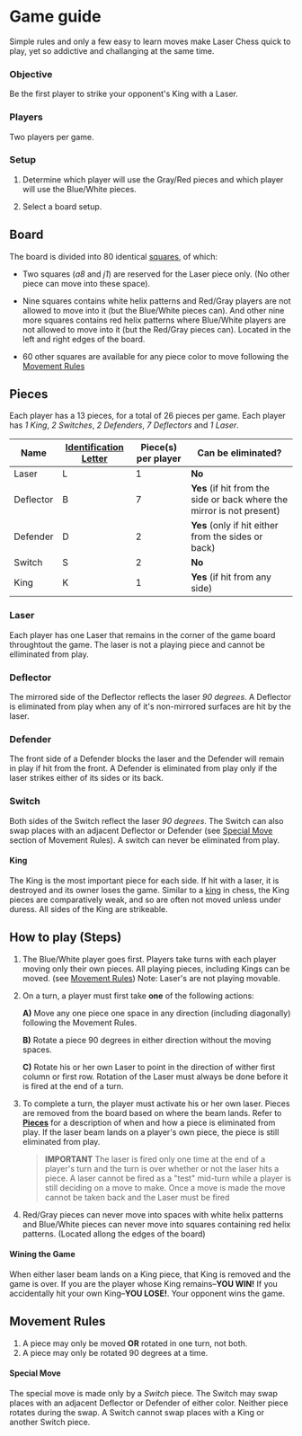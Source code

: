 # Game guide

Simple rules and only a few easy to learn moves make Laser Chess quick to play, yet so addictive and challanging at the same time.

### Objective

Be the first player to strike your opponent's King with a Laser.

### Players

Two players per game.

### Setup

1. Determine which player will use the Gray/Red pieces and which player will use the Blue/White pieces.

2. Select a board setup.

   

## Board

The board is divided into 80 identical [squares](Notation.md#Naming-the-squares), of which:

- Two squares (*a8* and *j1*) are reserved for the Laser piece only. (No other piece can move into these space).

- Nine squares contains white helix patterns and Red/Gray players are not allowed to move into it (but the Blue/White pieces can). And other nine more squares contains red helix patterns where Blue/White players are not allowed to move into it (but the Red/Gray pieces can).
  Located in the left and right edges of the board.

- 60 other squares are available for any piece color to move following the [Movement Rules](#movement-rules)

  

## Pieces

Each player has a 13 pieces, for a total of 26 pieces per game.
Each player has *1 King*, *2 Switches*, *2 Defenders*, *7 Deflectors* and *1 Laser*.

| Name      | [Identification Letter](./Notation.md#Naming-the-piece) | Piece(s) per player | Can be eliminated?                                           |
| --------- | ------------------------------------------------------- | ------------------- | ------------------------------------------------------------ |
| Laser     | L                                                       | 1                   | **No**                                                       |
| Deflector | B                                                       | 7                   | **Yes** (if hit from the side or back where the mirror is not present) |
| Defender  | D                                                       | 2                   | **Yes** (only if hit either from the sides or back)          |
| Switch    | S                                                       | 2                   | **No**                                                       |
| King      | K                                                       | 1                   | **Yes** (if hit from any side)                               |

### Laser

Each player has one Laser that remains in the corner of the game board throughtout the game. The laser is not a playing piece and cannot be elliminated from play.

### Deflector

The mirrored side of the Deflector reflects the laser *90 degrees*. 
A Deflector is eliminated from play when any of it's non-mirrored surfaces are hit by the laser.

### Defender

The front side of a Defender blocks the laser and the Defender will remain in play if hit from the front. 
A Defender is eliminated from play only if the laser strikes either of its sides or its back.

### Switch

Both sides of the Switch reflect the laser *90 degrees*. The Switch can also swap places with an adjacent Deflector or Defender (see [Special Move]() section of Movement Rules).
A switch can never be eliminated from play.

#### King

The King is the most important piece for each side. If hit with a laser, it is destroyed and its owner loses the game. Similar to a [king](https://en.wikipedia.org/wiki/King_(chess)) in chess, the King pieces are comparatively weak, and so are often not moved unless under duress.
All sides of the King are strikeable.



## How to play (Steps)

1. The Blue/White player goes first.
   Players take turns with each player moving only their own pieces. All playing pieces, including Kings can be moved. (see [Movement Rules](#movement-rules)) Note: Laser's are not playing movable.

2. On a turn, a player must first take **one** of the following actions:

   **A)** Move any one piece one space in any direction (including diagonally) following the Movement Rules.

   **B)** Rotate a piece 90 degrees in either direction without the moving spaces.

   **C)** Rotate his or her own Laser to point in the direction of wither first column or first row. Rotation of the Laser must always be done before it is fired at the end of a turn.

3. To complete a turn, the player must activate his or her own laser.
   Pieces are removed from the board based on where the beam lands. Refer to [**Pieces**](#pieces) for a description of when and how a piece is eliminated from play.
   If the laser beam lands on a player's own piece, the piece is still eliminated from play.

   > **IMPORTANT**
   > The laser is fired only one time at the end of a player's turn and the turn is over whether or not the laser hits a piece. A laser cannot be fired as a "test" mid-turn while a player is still deciding on a move to make. Once a move is made the move cannot be taken back and the Laser must be fired

4. Red/Gray pieces can never move into spaces with white helix patterns and Blue/White pieces can never move into squares containing red helix patterns. (Located allong the edges of the board)

#### Wining the Game

When either laser beam lands on a King piece, that King is removed and the game is over. If you are the player whose King remains–**YOU WIN!**
If you accidentally hit your own King–**YOU LOSE!**. Your opponent wins the game.



## Movement Rules

1. A piece may only be moved **OR** rotated in one turn, not both.
2. A piece may only be rotated 90 degrees at a time.

#### Special Move

The special move is made only by a *Switch* piece. The Switch may swap places with an adjacent Deflector or Defender of either color. Neither piece rotates during the swap. 
A Switch cannot swap places with a King or another Switch piece.